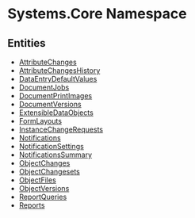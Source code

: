 ﻿---
uid: Systems.Core
---
# Systems.Core Namespace

## Entities
- [AttributeChanges](Systems.Core.AttributeChanges.md)  
- [AttributeChangesHistory](Systems.Core.AttributeChangesHistory.md)  
- [DataEntryDefaultValues](Systems.Core.DataEntryDefaultValues.md)  
- [DocumentJobs](Systems.Core.DocumentJobs.md)  
- [DocumentPrintImages](Systems.Core.DocumentPrintImages.md)  
- [DocumentVersions](Systems.Core.DocumentVersions.md)  
- [ExtensibleDataObjects](Systems.Core.ExtensibleDataObjects.md)  
- [FormLayouts](Systems.Core.FormLayouts.md)  
- [InstanceChangeRequests](Systems.Core.InstanceChangeRequests.md)  
- [Notifications](Systems.Core.Notifications.md)  
- [NotificationSettings](Systems.Core.NotificationSettings.md)  
- [NotificationsSummary](Systems.Core.NotificationsSummary.md)  
- [ObjectChanges](Systems.Core.ObjectChanges.md)  
- [ObjectChangesets](Systems.Core.ObjectChangesets.md)  
- [ObjectFiles](Systems.Core.ObjectFiles.md)  
- [ObjectVersions](Systems.Core.ObjectVersions.md)  
- [ReportQueries](Systems.Core.ReportQueries.md)  
- [Reports](Systems.Core.Reports.md)  

